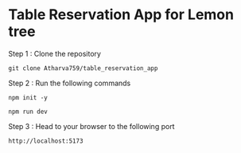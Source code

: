# Table Reservation App for Lemon tree

Step 1 : Clone the repository 

```
git clone Atharva759/table_reservation_app
```

Step 2 : Run the following commands
```
npm init -y
```
```
npm run dev
```

Step 3 : Head to your browser to the following port

```
http://localhost:5173
```